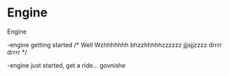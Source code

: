 # Engine
Engine

-engine getting started
/*
Well Wzhhhhhhh bhzzhhhhhzzzzzz jjjsjjzzzz drrrr drrrr 
*/

-engine just started, get a ride... govnishe
